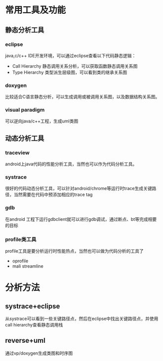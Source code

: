 # 常用工具及功能
## 静态分析工具
### eclipse
  java,c/c++ IDE开发环境，可以通过eclipse查看以下代码静态逻辑：
 * Call Hierarchy 静态调用关系分析，可以获取函数静态调用关系图
 * Type Hierarchy 类型派生层级图，可以看到类的继承关系图

### doxygen
 比较适合C语言静态分析，可以生成调用或被调用关系图，以及数据结构关系图。

### visual paradigm
 可以逆向java/c++工程，生成uml类图

## 动态分析工具
### traceview
android上java代码的性能分析工具，当然也可以作为代码分析工具。
### systrace
很好的代码动态分析工具，可以针对android/chrome等运行时trace生成关键路径，当然需要在代码中预添加相应的trace tag
### gdb
在android 工程下运行gdbclient就可以进行gdb调试，通过断点、bt等完成相要的目标
### profile类工具
profile工具是要分析运行时性能热点，当然也可以做为代码分析的工具了
 * oprofile
 * mali streamline

# 分析方法
## systrace+eclipse
从systrace可以看到一些关键路径点，然后在eclipse中找出关键路径点，并使用call hierarchy查看静态调用栈

## reverse+uml
通过vp/doxygen生成类图和时序图
